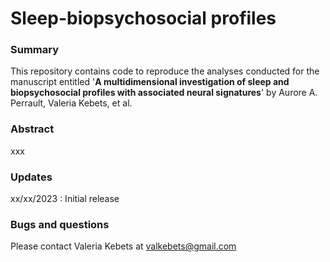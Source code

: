 # Sleep-biopsychosocial profiles


### Summary
This repository contains code to reproduce the analyses conducted for the manuscript entitled '**A multidimensional investigation of sleep and biopsychosocial profiles with associated neural signatures**' by Aurore A. Perrault, Valeria Kebets, et al.

### Abstract
xxx

### Updates
xx/xx/2023 : Initial release

### Bugs and questions
Please contact Valeria Kebets at valkebets@gmail.com

